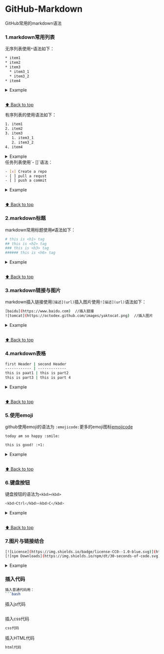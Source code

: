 # GitHub-Markdown
GitHub常用的markdown语法

### 1.markdown常用列表
无序列表使用`*`语法如下：
```bash
* item1
* item2
* item3
  * item3_1
  * item3_2
* item4
```
<details>
  <summary>Example</summary>
  
  * item1
  * item2
  * item3
    * item3_1
    * item3_2
  * item4
  
  </details>
  
  <br>[⬆ Back to top](#contents)
  
  有序列表的使用语法如下：
  ```bash
  1. item1
  2. item2
  3. item3
     1. item3_1
     2. item3_2
  4. item4
  ```
  <details>
 <summary>Example</summary>
 
 1. item1
 2. item2
 3. item3
    1. item3_1
    2. item3_2
 4. item4
 
 </details>
 任务列表使用`- []`语法：
 
 ```bash
 - [x] Create a repo
 - [ ] pull a requst
 - [ ] push a commit
 ```
 <details>
 <summary>Example</summary>
 
 - [x] Create a repo
 - [ ] pull a request
 - [ ] push a commit
 
 </details>
 
 <br>[⬆ Back to top](#contents)

### 2.markdown标题
markdown常用标题使用`#`语法如下：
```bash
# this is <h1> tag
## this is <h2> tag
### this is <h3> tag
###### this is <h6> tag
```
<details>
 <summary>Example</summary>
 
# 这是一级标题
## 这是二级标题
### 这是三级标题
 
 </details>
 
  <br>[⬆ Back to top](#contents)
  ### 3.markdown链接与图片
  markdown插入链接使用`[描述](url)`插入图片使用`![描述](url)`语法如下：
  ```bash
  [baidu](https://www.baidu.com)  //插入链接
  ![tomcat](https://octodex.github.com/images/yaktocat.png)  //插入图片
  ```
  <details>
 <summary>Example</summary>
 
 [baidu](https://www.baidu.com)
 
 ![yackocat](https://octodex.github.com/images/yaktocat.png)
 
 </details>
 
 <br>[⬆ Back to top](#contents)
 
### 4.markdown表格
```bash
first Header | second Header
------------ | -------------
this is paat1 | this is part2
this is part3 | this is part 4
```
<details>
 <summary>Example</summary>
 
 first Header | second Header
------------ | -------------
this is paat1 | this is part2
this is part3 | this is part 4

 </details>
 
<br>[⬆ Back to top](#contents)

### 5.使用emoji
github使用emoji的语法为 `:emojicode:`更多的emoji图标[emojicode](https://github.com/ikatyang/emoji-cheat-sheet/blob/master/README.md)
```bash
today am so happy :smile:

this is good! :+1:
```
<details>
 <summary>Example</summary>
 
today am so happy :smile:

this is good! :+1:

 </details>
 
<br>[⬆ Back to top](#contents)
### 6.键盘按钮
键盘按钮的语法为`<kbd><kbd>`
```bash
<kbd>Ctrl</kbd><kbd>C</kbd>
```
<details>
 <summary>Example</summary>
 copy is:
 <kbd>Ctrl</kbd>+<kbd>C</kbd>
 </details>

<br>[⬆ Back to top](#contents)

### 7.图片与链接结合
```bash
[![License](https://img.shields.io/badge/license-CC0--1.0-blue.svg)](https://github.com/30-seconds/30-seconds-of-code/blob/master/LICENSE) 
[![npm Downloads](https://img.shields.io/npm/dt/30-seconds-of-code.svg)](https://www.npmjs.com/package/30-seconds-of-code)
```
<details>
 <summary>Example</summary>
 
 [![License](https://img.shields.io/badge/license-CC0--1.0-blue.svg)](https://github.com/30-seconds/30-seconds-of-code/blob/master/LICENSE) 
 [![npm Downloads](https://img.shields.io/npm/dt/30-seconds-of-code.svg)](https://www.npmjs.com/package/30-seconds-of-code)
 
 </details>

### 插入代码
```bash
插入普通代码用：
```bash

```
插入js代码
```js

```
插入css代码
```css
css代码
```
插入HTML代码
```html
html代码
```

```
